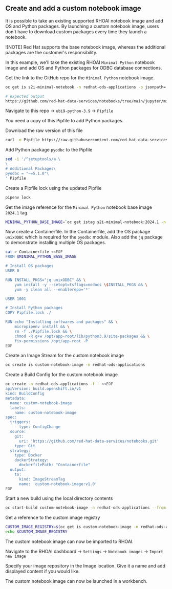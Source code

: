 ## Create and add a custom notebook image

It is possible to take an existing supported RHOAI notebook image and add OS and Python packages. By launching a custom notebook image, users don't have to download custom packages every time they launch a notebook.

![NOTE]
Red Hat supports the base notebook image, whereas the additional packages are the customer's responsibility.

In this example, we'll take the existing RHOAI `Minimal Python` notebook image and add OS and Python packages for ODBC database connections.

Get the link to the GitHub repo for the `Minimal Python` notebook image.

```sh
oc get is s2i-minimal-notebook -n redhat-ods-applications -o jsonpath='{.metadata.annotations.opendatahub\.io\/notebook-image-url}{"\n"}'
```

```sh
# expected output
https://github.com/red-hat-data-services/notebooks/tree/main/jupyter/minimal
```

Navigate to this repo -> `ubi9-python-3.9` -> `Pipfile`

You need a copy of this Pipfile to add Python packages.

Download the raw version of this file

```sh
curl -o Pipfile https://raw.githubusercontent.com/red-hat-data-services/notebooks/main/jupyter/minimal/ubi9-python-3.9/Pipfile
```

Add Python package `pyodbc` to the Pipfile

```sh
sed -i '/^setuptools/a \
\
# Additional Packages\
pyodbc = "~=5.1.0"\
' Pipfile
```

Create a Pipfile lock using the updated Pipfile

```sh
pipenv lock
```

Get the image reference for the `Minimal Python` notebook base image `2024.1` tag.

```sh
MINIMAL_PYTHON_BASE_IMAGE=`oc get istag s2i-minimal-notebook:2024.1 -n redhat-ods-applications -o jsonpath='{.image.dockerImageReference}'`
```

Now create a Containerfile. In the Containerfile, add the OS package `unixODBC` which is required for the `pyodbc` module. Also add the `jq` package to demonstrate installing multiple OS packages.

```sh
cat > Containerfile <<EOF
FROM $MINIMAL_PYTHON_BASE_IMAGE

# Install OS packages
USER 0

RUN INSTALL_PKGS="jq unixODBC" && \
    yum install -y --setopt=tsflags=nodocs \$INSTALL_PKGS && \
    yum -y clean all --enablerepo='*'

USER 1001

# Install Python packages
COPY Pipfile.lock ./

RUN echo "Installing softwares and packages" && \
    micropipenv install && \
    rm -f ./Pipfile.lock && \
    chmod -R g+w /opt/app-root/lib/python3.9/site-packages && \
    fix-permissions /opt/app-root -P
EOF
```

Create an Image Stream for the custom notebook image

```sh
oc create is custom-notebook-image -n redhat-ods-applications
```

Create a Build Config for the custom notebook image

```sh
oc create -n redhat-ods-applications -f - <<EOF
apiVersion: build.openshift.io/v1
kind: BuildConfig
metadata:
  name: custom-notebook-image
  labels:
    name: custom-notebook-image
spec:
  triggers:
    - type: ConfigChange
  source:
    git:
      uri: 'https://github.com/red-hat-data-services/notebooks.git'
    type: Git
  strategy:
    type: Docker
    dockerStrategy:
      dockerfilePath: "Containerfile"
  output:
    to:
      kind: ImageStreamTag
      name: 'custom-notebook-image:v1.0'
EOF
```

Start a new build using the local directory contents

```sh
oc start-build custom-notebook-image -n redhat-ods-applications --from-dir . --follow
```

Get a reference to the custom image registry

```sh
CUSTOM_IMAGE_REGISTRY=$(oc get is custom-notebook-image -n redhat-ods-applications -o jsonpath='{.status.dockerImageRepository}'):v1.0
echo $CUSTOM_IMAGE_REGISTRY
```

The custom notebook image can now be imported to RHOAI.

Navigate to the RHOAI dashboard -> `Settings` -> `Notebook images` -> `Import new image`

Specify your image repository in the Image location. Give it a name and add displayed content if you would like.

The custom notebook image can now be launched in a workbench.
